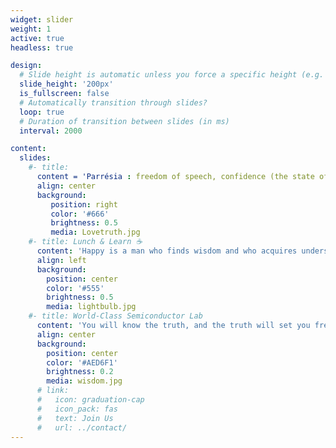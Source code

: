 ```yaml
---
widget: slider
weight: 1
active: true
headless: true

design:
  # Slide height is automatic unless you force a specific height (e.g. '400px')
  slide_height: '200px'
  is_fullscreen: false
  # Automatically transition through slides?
  loop: true
  # Duration of transition between slides (in ms)
  interval: 2000

content:
  slides:
    #- title: 
      content = 'Parrésia : freedom of speech, confidence (the state of feeling certain about the truth).'
      align: center
      background:
         position: right
         color: '#666'
         brightness: 0.5
         media: Lovetruth.jpg
    #- title: Lunch & Learn ☕️
      content: 'Happy is a man who finds wisdom and who acquires understanding. :smile:'
      align: left
      background:
        position: center
        color: '#555'
        brightness: 0.5
        media: lightbulb.jpg
    #- title: World-Class Semiconductor Lab
      content: 'You will know the truth, and the truth will set you free.'
      align: center
      background:
        position: center
        color: '#AED6F1'
        brightness: 0.2
        media: wisdom.jpg
      # link:
      #   icon: graduation-cap
      #   icon_pack: fas
      #   text: Join Us
      #   url: ../contact/
---
```

